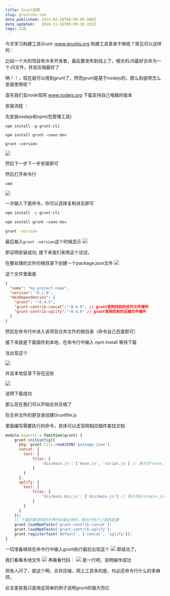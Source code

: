 ```yaml
---
title: Grunt初探
slug: gruntchu-tan
date_published: 2015-02-28T06:00:00.000Z
date_updated:   2016-11-16T06:09:38.192Z
tags: 工具
---
```


今天学习构建工具Grunt :www.gruntjs.org
构建工具拿来干嘛呢？常见可以这样的：

比如一个大的项目有许多开发者，最后要发布到线上了，相关的JS最好合并为一个JS文件，并且压缩最好了

呐！！，现在就可以用到grunt了，然而grunt是基于nodejs的，那么到底呀怎么安装使用呢？

首先我们去node官网 www.nodejs.org 下载支持自己电脑的版本

安装流程 ：

先安装nodejs和npm(包管理工具)
```shell
npm install -g grunt-cli

npm install grunt –save-dev

grunt –version
```

![](./images/201502281425101611624181.png)

然后下一步下一步安装即可

然后打开命令行

`cmd`

![](./images/201502281425101749282442.png)

一次输入下面命令，你可以选择复制进去即可
```sh
npm install -g grunt-cli

npm install grunt –save-dev

grunt -version
```
最后输入`grunt -version`这个时候显示
![](./images/201502281425101883621661.png)

即证明安装成功, 接下来我们来用这个试试，

在要处理的文件的根目录下创建一个package.json文件
![](./images/201502281425102078855214.png)

这个文件里面是
```json
{
  "name": "my-project-name",
  "version": "0.1.0",
  "devDependencies": {
    "grunt": "~0.4.5",
    "grunt-contrib-concat":"~0.4.0", // grunt官网找到的合并文件插件
    "grunt-contrib-uglify":"~0.4.0" // grunt官网找到的压缩文件插件
  }
}
```
然后在命令行中进入该项目合并文件的根目录（命令自己百度即可）

接下来就是下载插件到本地，在命令行中输入 npm install 等待下载

当出现这个

 ![](./images/201502281425102328552893.png)

并且本地目录下存在这些

![](./images/201502281425102376490029.png)

说明下载成功

那么现在我们可以开始合并压缩了

在合并文件的更目录创建Gruntfile.js

里面编写需要执行的命令，具体可以去官网相应插件查找文档
```js
module.exports = function(grunt) { 
    grunt.initConfig({
      pkg: grunt.file.readJSON('package.json'),
      concat: {
        test: {
            files: {
                'dis/main.js': ['move.js', 'script.js'] // 表示将"move.js","script.js"合并为main.js创建dis文件夹放置
            }
        }
      },
      uglify: {
        test: {
            files: {
                'dis/main.min.js': ['dis/main.js'] // 表示将dis/main.js压缩为main.min.js放置在dis文件夹中
            }
        }
      }
    });
    // 下面的事官网的示例代码拿出来的，相当于执行上面的配置
    grunt.loadNpmTasks('grunt-contrib-concat');
    grunt.loadNpmTasks('grunt-contrib-uglify');
    grunt.registerTask('default', ['concat', 'uglify']);
}
```
一切准备继续在命令行中输入grunt执行最后出现这个
![](./images/201502281425102711885395.png)
即成功了，

我们看看本地文件
![](./images/201502281425102761379526.png)
再看看代码：
![](./images/201502281425102831562929.png)
是一行吧，说明操作成功

但有人问了，就这个啊，合并压缩，网上工具多的是，何必还命令行什么的多麻烦，

此言差矣我只是用这简单的例子说明grunt的强大而已
